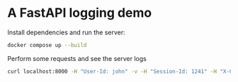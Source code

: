 # A FastAPI logging demo

Install dependencies and run the server:

```bash
docker compose up --build
```

Perform some requests and see the server logs

```bash
curl localhost:8000 -H "User-Id: john" -v -H "Session-Id: 1241" -H "X-Correlation-ID: 99999" 
```